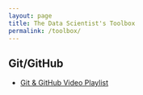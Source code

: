 ```yaml
---
layout: page
title: The Data Scientist's Toolbox
permalink: /toolbox/
---
```


## Git/GitHub

- [Git & GitHub Video Playlist](https://www.youtube.com/playlist?list=PL5-da3qGB5IBLMp7LtN8Nc3Efd4hJq0kD)